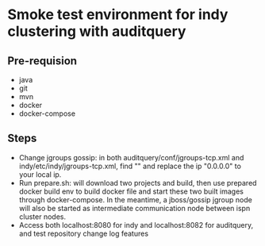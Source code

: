 # Smoke test environment for indy clustering with auditquery

## Pre-requision
  * java  
  * git
  * mvn
  * docker 
  * docker-compose

## Steps
  * Change jgroups gossip: in both auditquery/conf/jgroups-tcp.xml and indy/etc/indy/jgroups-tcp.xml, find "<TUNNEL gossip_router_hosts="0.0.0.0[12001]" />" and replace the ip "0.0.0.0" to your local ip.
  * Run prepare.sh: will download two projects and build, then use prepared docker build env to build docker file and start these two built images through docker-compose. In the meantime, a jboss/gossip jgroup node will also be started as intermediate communication node between ispn cluster nodes.
  * Access both localhost:8080 for indy and localhost:8082 for auditquery, and test repository change log features
  
